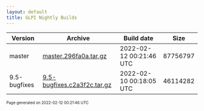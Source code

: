 ```yaml
---
layout: default
title: GLPI Nightly Builds
---
```


Version|Archive|Build date|Size
---|---|---|---
master|[master.296fa0a.tar.gz](master.296fa0a.tar.gz)|2022-02-12 00:21:46 UTC|87756797
9.5-bugfixes|[9.5-bugfixes.c2a3f2c.tar.gz](9.5-bugfixes.c2a3f2c.tar.gz)|2022-02-10 00:18:05 UTC|46114282

<font size="1">Page generated on 2022-02-12 00:21:46 UTC</font>
